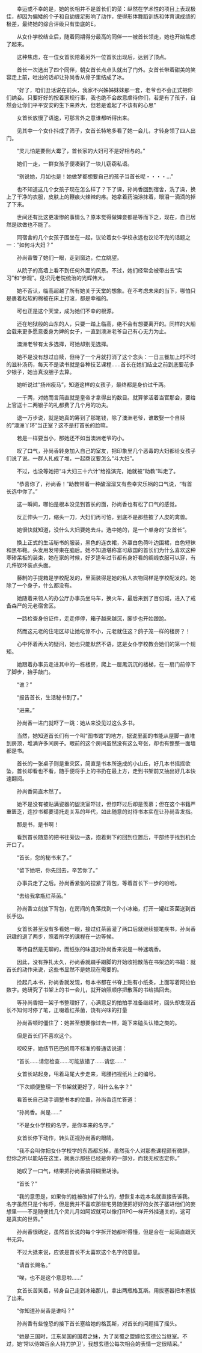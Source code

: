 　　幸运或不幸的是，她的长相并不是首长们的菜：纵然在学术性的项目上表现极佳，却因为偏矮的个子和自幼缠足影响了动作，使得形体舞蹈训练和体育课成绩的极差，最终她的综合评级只有垫底的E。

　　从女仆学校结业后，随着同期得分最高的同伴一一被首长领走，她也开始焦虑了起来。

　　这种焦虑，在一位女首长陪着另外一位首长出现后，达到了顶点。

　　首长一次选出了四个同伴，朝女首长点点头就出了门外。女首长带着甜美的笑容走上前，吐出的话却让孙尚香从骨子里结成了冰。

　　“好了，咱们丑话说在前头，我家不兴姊姊妹妹那一套，老爷也不会正式把你们纳妾。只要好好的按着家规行事，我也绝不会故意虐待你们，若是有了孩子，自然会让你们平平安安的生下来养大，但若是谁起了不该有的心思”

　　女首长放慢了语速，可那言外之意谁都听得出来。

　　见其中一个女仆抖成了筛子，女首长特地多看了她一会儿，才转身领了四人出门。

　　“灵儿怕是要倒大霉了，首长家的大妇可不是好相与的。”

　　她们一走，一群女孩子便凑到了一块儿窃窃私语。

　　“别说她，月如也是！她做梦都想要自己的孩子当首长呢・・・・…”

　　也不知道这几个女孩子现在怎么样了？下了课，孙尚香回到宿舍，洗了澡，换上了干净的衣服，皮肤上的鞭痕火辣辣的疼。她拿着药油涂抹着，眼泪一滴滴的掉了下来。

　　世间还有比这更凄惨的事情么？原本觉得做婢妾都是等而下之，现在，自己居然是欲做也不能了。

　　同宿舍的几个女孩子围坐在一起，议论着女仆学校永远也议论不完的话题之一：“如何斗大妇？”

　　孙尚香瞥了她们一眼，走到窗边，伫立眺望。

　　从院子的高墙上看不到任何外面的风景。不过，她们经常会被带出去“实习”和“参观”。见识元老院统治的光辉伟大。

　　她不否认，临高超越了所有她关于天堂的想象。在不考虑未来的当下，哪怕只是裹着松软的棉被在床上打滚，都是幸福的。

　　可也正是这个天堂，成为她们不幸的根源。

　　还在地狱般的山东的人，只要一踏上临高，绝不会有想要离开的。同样的大船会载来更多愿意委身为婢的女子，一直到澳洲老爷自己有心无力为止。

　　澳洲老爷有太多选择，可她却别无选择。

　　她不是没有想过自赎，但待了一个月就打消了这个念头：一日三餐加上时不时的滋补汤药，每天不是读书就是各种技艺课程……首长在她们结业之前到底要花多少银子，她当真没胆子去算。

　　她听说过“扬州瘦马”，知道这样的女孩子，最终都是身价过千两。

　　一千两，对她而言简直就是皇帝才拿得出的数目。就算爹活着当官那会，要给上官送十二两银子的礼都费了几个月的功夫。

　　退一万步说，就是她真的筹到了那笔钱，除了澳洲老爷，谁敢娶一个自赎的”澳洲丫环”当正室？这不是打首长的脸嘛。

　　若是一样要当小，那她还不如当澳洲老爷的小。

　　叹了口气，孙尚香转身加入自己的室友，把印象里几个恶毒的大妇都给女孩子们说了说。一群人扎成了堆，一起商议要怎么“斗大妇”。

　　不过，也没等她把“斗大妇三十六计”给推演完，她就被“助教”叫走了。

　　“恭喜你了，孙尚香！”助教带着一种酸溜溜又有些幸灾乐祸的口气说，“有首长选中你了。”

　　这一瞬间，哪怕是根本没见到首长的面，孙尚香也有松了口气的感觉。

　　反正伸头一刀，缩头一刀，大妇们再可怕，到底不是那些披了人皮的禽兽。

　　她很快就知道，没什么大妇要她去斗。选中她的，是一个单身的“女首长”。

　　换上正式的生活秘书的服装，黑色的连衣裙，外罩白色荷叶边围裙，白色短袜和黑布鞋。头发用发带束在脑后。她不知道堪称富可敌国的首长们为什么喜欢这种寒碜呆板的装束，她在家的时候，好歹逢年过节都有身好看的绸缎衣服可以穿，有几件钗环装点头面。

　　藤制的手提箱是学校配发的，里面装得是她的私人衣物同样是学校配发的。她除了一个身子，什么都没有。

　　她随着来领人的办公厅办事员坐马车，换火车，最后来到了百仞城，进入了戒备森严的元老宿舍区。

　　一路检查身份证件，走走停停，箱子越来越沉，脚步也开始踉跄。

　　然而这元老的住宅区却让她吃惊不小，元老就住这？鸽子笼一样的楼房？！

　　心中怀着再大的疑问，她也只能默然不语，这是女仆学校教会她们的第一个规矩。

　　她跟着办事员走进其中的一栋楼房，爬上一层黑沉沉的楼梯，在一扇门前停下了脚步，抬手敲门。

　　“谁？”

　　“报告首长，生活秘书到了。”

　　“进来。”

　　孙尚香一进门就吓了一跳：她从来没见过这么多书。

　　当然，她知道首长们有一个叫“图书馆”的地方，据说里面的书能从屋脚一直堆到房顶，堆满许多间房子。眼前的这个房间虽然没有这么夸张，却也有整整一面墙都是书。

　　首长的一张桌子则是重灾区，简直是书本所迭成的小山丘，好几本书摇摇欲坠，首长却看也不看，随手便将手上的书扔在最上方，走到书架前又抽出好几本快速翻阅。

　　孙尚香简直木然了。

　　她不是没有被贴满瓷器的盥洗室吓过，但惊吓过后却是羡慕；但在这个书籍严重匮乏，连抄书都要请托走关系的年代，如此随意的对待书本实在让孙尚香发指。

　　那是书，是书啊！

　　看到首长随意的把书往旁边一迭，抱着剩下的回到位置后，干部终于找到机会开口了。

　　“首长，您的秘书来了。”

　　“留下她吧，你先回去，辛苦你了。”

　　办事员走了之后。孙尚香紧张的捏紧了背包，等着首长下一步的吩咐。

　　“去给我拿瓶红茶菌。”

　　孙尚香立刻放下背包，在房间的角落找到一个小冰箱，打开一罐红茶菌送到首长手边。

　　女首长甚至没有多看她一眼，接过红茶菌灌了两口后就继续振笔疾书，孙尚香识趣的退了两步，照着所学的课程在一边等候。

　　等待自然是无聊的，而纸张的味道对孙尚香来说是一种迷魂香。

　　因此，没有挣扎太久，孙尚香就蹑手蹑脚的开始收拾散落在书架边的书籍：就首长的动作来说，这些书显然不是她现在需要的。

　　捡起几本书，孙尚香就发现，每本书都在书脊上贴有小纸条，上面写着阿拉伯数字。她研究了书架上的书一会儿，就开始照顺序把散落的书给插回去。

　　等孙尚香把一架子书整理好了，心满意足的拍拍手准备继续时，回头却发现首长不知何时停了笔，正啜着红茶菌，饶有兴味的打量

　　孙尚香顿时僵住了：她甚至想要像过去一样，跪下来磕头认错之类的。

　　但是首长们不喜欢这个。

　　咬咬牙，她结节巴巴的用不标准的普通话说道：

　　“首长……请您检查……可能放错了……请您……”

　　女首长站起身，甩着马尾大步走来，弯腰扫视纸片上的编号。

　　“下次顺便整理一下书架就更好了，叫什么名字？”

　　看首长自己动手调整书本的位置，孙尚香连忙答道：

　　“孙尚香。尚是……”

　　“不是女仆学校的名字，是你本来的名字。”

　　女首长停下动作，转头正视孙尚香的眼睛。

　　“我不会叫你把女仆学校学的东西都忘掉，虽然我个人对那些课程颇有微辞，但你之所以能站在这里，就表示那些已经是你的一部分，而我无权否定你。”

　　她叹了一口气，结果把孙尚香搞得糊里胡涂。

　　“首长？”

　　“我的意思是，如果你的姓被改掉了什么的，想恢复本姓本名就直接告诉我。名字虽然只是个称呼，但是我并不喜欢那些宅男随便把好好的女孩子塞进他们的妄想里——不是随便找几个灵儿月如阿奴就可以像打RPG一样开外挂通关的，这可是真实的世界。”

　　孙尚香很确定，虽然首长说的每个字拆开她都听得懂，但是合在一起简直跟天书无异。

　　不过大抵来说，应该是首长不太喜欢这个名字的意思。

　　“请首长赐名。”

　　“唉，也不是这个意思啦……”

　　女首长苦笑着，转身自己走到冰箱那儿，拿出两瓶格瓦斯。用拔塞器把木塞拔了出来。

　　“你知道孙尚香是谁吗？”

　　孙尚香有些惶恐的接下首长塞给她的格瓦斯，对首长的问题摇了摇头。

　　“她是三国时，江东吴国的国君之妹，为了吴蜀之盟嫁给玄德公当继室。不过，她‘常以侍婢百余人持刀护卫’，我想玄德公每次相会的表情一定很精采。”
